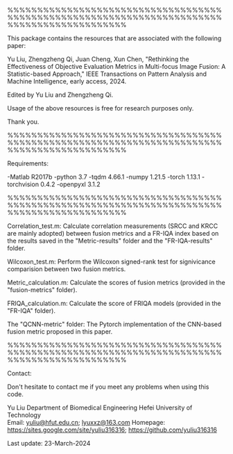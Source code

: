 %%%%%%%%%%%%%%%%%%%%%%%%%%%%%%%%%%%%%%%%%%%%%%%%%%%%%%%%%%%%%%%%%%%%%%%%%%%%%%%%%%%%%%%%%%%%

This package contains the resources that are associated with the following paper:

Yu Liu, Zhengzheng Qi, Juan Cheng, Xun Chen, "Rethinking the Effectiveness of Objective Evaluation Metrics in Multi-focus Image Fusion: A Statistic-based Approach," IEEE Transactions on Pattern Analysis and Machine Intelligence, early access, 2024.

Edited by Yu Liu and Zhengzheng Qi.

Usage of the above resources is free for research purposes only.

Thank you.

%%%%%%%%%%%%%%%%%%%%%%%%%%%%%%%%%%%%%%%%%%%%%%%%%%%%%%%%%%%%%%%%%%%%%%%%%%%%%%%%%%%%%%%%%%%%

Requirements:

-Matlab R2017b
-python 3.7
-tqdm 4.66.1
-numpy 1.21.5
-torch 1.13.1
-torchvision 0.4.2
-openpyxl 3.1.2

%%%%%%%%%%%%%%%%%%%%%%%%%%%%%%%%%%%%%%%%%%%%%%%%%%%%%%%%%%%%%%%%%%%%%%%%%%%%%%%%%%%%%%%%%%%%

Correlation_test.m: Calculate correlation measurements (SRCC and KRCC are mainly adopted) between fusion metrics and a FR-IQA index based on the results saved in the "Metric-results" folder and the "FR-IQA-results" folder.

Wilcoxon_test.m: Perform the Wilcoxon signed-rank test for signivicance comparision between two fusion metrics.

Metric_calculation.m: Calculate the scores of fusion metrics (provided in the "fusion-metrics" folder).

FRIQA_calculation.m: Calculate the score of FRIQA models (provided in the "FR-IQA" folder).

The "QCNN-metric" folder: The Pytorch implementation of the CNN-based fusion metric proposed in this paper. 


%%%%%%%%%%%%%%%%%%%%%%%%%%%%%%%%%%%%%%%%%%%%%%%%%%%%%%%%%%%%%%%%%%%%%%%%%%%%%%%%%%%%%%%%%%%%

Contact:


Don't hesitate to contact me if you meet any problems when using this code.

Yu Liu
Department of Biomedical Engineering
Hefei University of Technology                                                            
Email: yuliu@hfut.edu.cn; lyuxxz@163.com
Homepage: https://sites.google.com/site/yuliu316316; https://github.com/yuliu316316


Last update: 23-March-2024